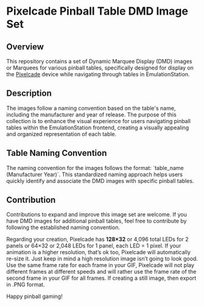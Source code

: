 # Pixelcade Pinball Table DMD Image Set

## Overview

This repository contains a set of Dynamic Marquee Display (DMD) images or Marquees for various pinball tables, specifically designed for display on the [Pixelcade](https://pixelcade.org/)
device while navigating through tables in EmulationStation.

## Description

The images follow a naming convention based on the table's name, including the manufacturer and year of release. The purpose of this collection is to enhance the visual experience for users navigating pinball tables within the EmulationStation frontend, creating a visually appealing and organized representation of each table.

## Table Naming Convention

The naming convention for the images follows the format: \`table_name (Manufacturer Year)\`. This standardized naming approach helps users quickly identify and associate the DMD images with specific pinball tables.

## Contribution

Contributions to expand and improve this image set are welcome. If you have DMD images for additional pinball tables, feel free to contribute by following the established naming convention.

Regarding your creation, Pixelcade has **128×32** or 4,096 total LEDs for 2 panels or 64×32 or 2,048 LEDs for 1 panel, each LED = 1 pixel. If your animation is a higher resolution, that’s ok too, Pixelcade will automatically re-size it. Just keep in mind a high resolution image isn’t going to look good. Use the same frame rate for each frame in your GIF, Pixelcade will not play different frames at different speeds and will rather use the frame rate of the second frame in your GIF for all frames. If creating a still image, then export in .PNG format.



Happy pinball gaming!
